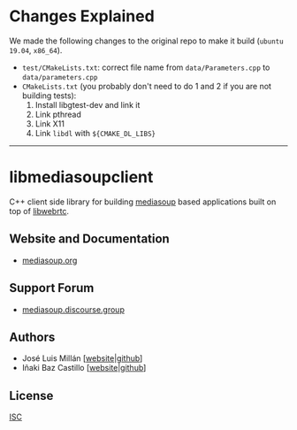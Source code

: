 # Changes Explained
We made the following changes to the original repo to make it build (`ubuntu 19.04`, `x86_64`).
- `test/CMakeLists.txt`: correct file name from `data/Parameters.cpp` to `data/parameters.cpp`
- `CMakeLists.txt` (you probably don't need to do 1 and 2 if you are not building tests):
  1. Install libgtest-dev and link it
  2. Link pthread
  3. Link X11
  4. Link `libdl` with `${CMAKE_DL_LIBS}`

---

# libmediasoupclient

C++ client side library for building [mediasoup][mediasoup-website] based applications built on top of [libwebrtc][libwebrtc].



## Website and Documentation

* [mediasoup.org][mediasoup-website]


## Support Forum

* [mediasoup.discourse.group][mediasoup-discourse]


## Authors

* José Luis Millán [[website](https://jssip.net)|[github](https://github.com/jmillan/)]
* Iñaki Baz Castillo [[website](https://inakibaz.me)|[github](https://github.com/ibc/)]



## License

[ISC](./LICENSE)




[mediasoup-website]: https://mediasoup.org
[mediasoup-discourse]: https://mediasoup.discourse.group
[libwebrtc]: https://webrtc.org/native-code
